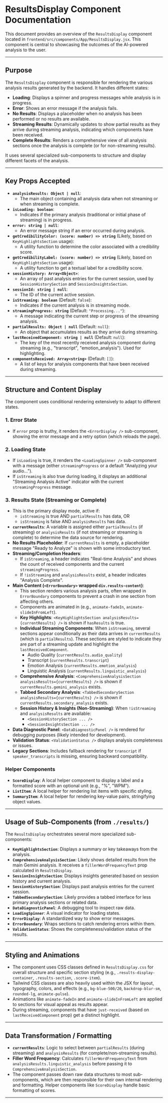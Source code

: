 # ResultsDisplay Component Documentation

This document provides an overview of the `ResultsDisplay` component located in `frontend/src/components/App/ResultsDisplay.jsx`. This component is central to showcasing the outcomes of the AI-powered analysis to the user.

---

## Purpose

The `ResultsDisplay` component is responsible for rendering the various analysis results generated by the backend. It handles different states:
*   **Loading**: Displays a spinner and progress messages while analysis is in progress.
*   **Error**: Shows an error message if the analysis fails.
*   **No Results**: Displays a placeholder when no analysis has been performed or no results are available.
*   **Streaming Results**: Dynamically updates to show partial results as they arrive during streaming analysis, indicating which components have been received.
*   **Complete Results**: Renders a comprehensive view of all analysis sections once the analysis is complete (or for non-streaming results).

It uses several specialized sub-components to structure and display different facets of the analysis.

---

## Key Props Accepted

*   **`analysisResults: Object | null`**:
    *   The main object containing all analysis data when not streaming or when streaming is complete.
*   **`isLoading: boolean`**:
    *   Indicates if the primary analysis (traditional or initial phase of streaming) is in progress.
*   **`error: string | null`**:
    *   An error message string if an error occurred during analysis.
*   **`getCredibilityColor: (score: number) => string`** (Likely, based on `KeyHighlightsSection` usage):
    *   A utility function to determine the color associated with a credibility score.
*   **`getCredibilityLabel: (score: number) => string`** (Likely, based on `KeyHighlightsSection` usage):
    *   A utility function to get a textual label for a credibility score.
*   **`sessionHistory: Array<Object>`**:
    *   An array of past analysis entries for the current session, used by `SessionHistorySection` and `SessionInsightsSection`.
*   **`sessionId: string | null`**:
    *   The ID of the current active session.
*   **`isStreaming: boolean`** (Default: `false`):
    *   Indicates if the current analysis is in streaming mode.
*   **`streamingProgress: string`** (Default: `"Processing..."`):
    *   A message indicating the current step or progress of the streaming analysis.
*   **`partialResults: Object | null`** (Default: `null`):
    *   An object that accumulates results as they arrive during streaming.
*   **`lastReceivedComponent: string | null`** (Default: `null`):
    *   The key of the most recently received analysis component during streaming (e.g., "transcript", "emotion_analysis"). Used for highlighting.
*   **`componentsReceived: Array<string>`** (Default: `[]`):
    *   A list of keys for analysis components that have been received during streaming.

---

## Structure and Content Display

The component uses conditional rendering extensively to adapt to different states.

### 1. Error State
*   If `error` prop is truthy, it renders the `<ErrorDisplay />` sub-component, showing the error message and a retry option (which reloads the page).

### 2. Loading State
*   If `isLoading` is true, it renders the `<LoadingSpinner />` sub-component with a message (either `streamingProgress` or a default "Analyzing your audio...").
*   If `isStreaming` is also true during loading, it displays an additional "Streaming Analysis Active" indicator with the current `streamingProgress` message.

### 3. Results State (Streaming or Complete)
*   This is the primary display mode, active if:
    *   `isStreaming` is true AND `partialResults` has data, OR
    *   `isStreaming` is false AND `analysisResults` has data.
*   **`currentResults`**: A variable is assigned either `partialResults` (if streaming) or `analysisResults` (if not streaming or streaming is complete) to determine the data source for rendering.
*   **No Results Placeholder**: If `currentResults` is empty, a placeholder message "Ready to Analyze" is shown with some introductory text.
*   **Streaming/Completion Headers**:
    *   If `isStreaming`, a header indicates "Real-time Analysis" and shows the count of received components and the current `streamingProgress`.
    *   If `!isStreaming` and `analysisResults` exist, a header indicates "Analysis Complete".
*   **Main Content (`<ErrorBoundary>` wrapped `div.results-content`)**:
    *   This section renders various analysis parts, often wrapped in `ErrorBoundary` components to prevent a crash in one section from affecting others.
    *   Components are animated in (e.g., `animate-fadeIn`, `animate-slideInFromLeft`).
    *   **Key Highlights**: `<KeyHighlightsSection analysisResults={currentResults} />` is shown if `hasResults` is true.
    *   **Individual Streaming Components**: When `isStreaming`, several sections appear conditionally as their data arrives in `currentResults` (which is `partialResults`). These sections are styled to indicate they are part of a streaming update and highlight the `lastReceivedComponent`.
        *   Audio Quality (`currentResults.audio_quality`)
        *   Transcript (`currentResults.transcript`)
        *   Emotion Analysis (`currentResults.emotion_analysis`)
        *   Linguistic Analysis (`currentResults.linguistic_analysis`)
    *   **Comprehensive Analysis**: `<ComprehensiveAnalysisSection analysisResults={currentResults} />` is shown if `currentResults.gemini_analysis` exists.
    *   **Tabbed Secondary Analysis**: `<TabbedSecondarySection analysisResults={currentResults} />` is shown if `currentResults.secondary_analysis` exists.
    *   **Session History & Insights (Non-Streaming)**: When `!isStreaming` and `analysisResults` are available:
        *   `<SessionHistorySection ... />`
        *   `<SessionInsightsSection ... />`
*   **Data Diagnostic Panel**: `<DataDiagnosticPanel />` is rendered for debugging purposes (likely intended for development).
*   **Validation Status**: `<ValidationStatus />` displays analysis completeness or issues.
*   **Legacy Sections**: Includes fallback rendering for `transcript` if `speaker_transcripts` is missing, ensuring backward compatibility.

### Helper Components
*   **`ScoreDisplay`**: A local helper component to display a label and a formatted score with an optional unit (e.g., "%", "WPM").
*   **`ListItem`**: A local helper for rendering list items with specific styling.
*   **`SummaryItem`**: A local helper for rendering key-value pairs, stringifying object values.

---

## Usage of Sub-Components (from `./results/`)

The `ResultsDisplay` orchestrates several more specialized sub-components:
*   **`KeyHighlightsSection`**: Displays a summary or key takeaways from the analysis.
*   **`ComprehensiveAnalysisSection`**: Likely shows detailed results from the main Gemini analysis. It receives a `fillerWordFrequencyText` prop calculated in `ResultsDisplay`.
*   **`SessionInsightsSection`**: Displays insights generated based on session history and current analysis.
*   **`SessionHistorySection`**: Displays past analysis entries for the current session.
*   **`TabbedSecondarySection`**: Likely provides a tabbed interface for less primary analysis sections or related data.
*   **`DataDiagnosticPanel`**: A debugging tool to inspect raw data.
*   **`LoadingSpinner`**: A visual indicator for loading states.
*   **`ErrorDisplay`**: A standardized way to show error messages.
*   **`ErrorBoundary`**: Wraps sections to catch rendering errors within them.
*   **`ValidationStatus`**: Shows the completeness/validation status of the results.

---

## Styling and Animations

*   The component uses CSS classes defined in `ResultsDisplay.css` for overall structure and specific section styling (e.g., `.results-display-container`, `.results-section`, `.score-item`).
*   Tailwind CSS classes are also heavily used within the JSX for layout, typography, colors, and effects (e.g., `bg-blue-500/20`, `backdrop-blur-sm`, `rounded-lg`, `animate-pulse`).
*   Animations like `animate-fadeIn` and `animate-slideInFromLeft` are applied to sections for visual appeal as results appear.
*   During streaming, components that have `just-received` (based on `lastReceivedComponent` prop) get a distinct highlight.

---

## Data Transformation / Formatting

*   **`currentResults`**: Logic to select between `partialResults` (during streaming) and `analysisResults` (for complete/non-streaming results).
*   **Filler Word Frequency**: Calculates `fillerWordFrequencyText` from `analysisResults.linguistic_analysis` before passing it to `ComprehensiveAnalysisSection`.
*   The component passes down raw data structures to most sub-components, which are then responsible for their own internal rendering and formatting. Helper components like `ScoreDisplay` handle basic formatting of scores.

---
